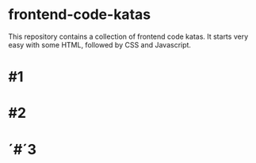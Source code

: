 # frontend-code-katas

This repository contains a collection of frontend code katas. It starts very easy with some HTML, followed by CSS and Javascript.

# #1

# #2

# ´#´3